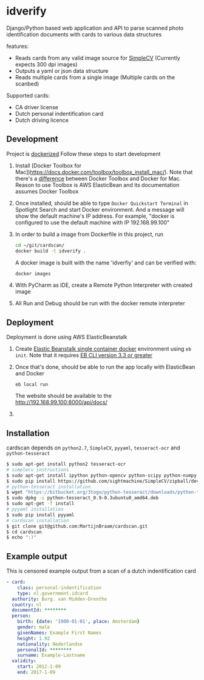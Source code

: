idverify
========

Django/Python based web application and API to parse scanned photo identification documents with cards to various data structures

features:
 - Reads cards from any valid image source for [SimpleCV][simplecv] (Currently expects 300 dpi images)
 - Outputs a yaml or json data structure
 - Reads multiple cards from a single image (Multiple cards on the scanbed)
 
Supported cards:
 - CA driver license
 - Dutch personal indentification card
 - Dutch driving licence
 
## Development
Project is [dockerized](https://github.com/ayee/idverify/blob/master/Dockerfile)
Follow these steps to start development 

1. Install [Docker Toolbox for Mac])https://docs.docker.com/toolbox/toolbox_install_mac/). Note that there's a [difference](https://docs.docker.com/docker-for-mac/docker-toolbox/#setting-up-to-run-docker-for-mac) between Docker Toolbox and Docker for Mac.  Reason to use Toolbox is AWS ElasticBean and its documentation assumes Docker Toolbox

2. Once installed, should be able to type `Docker Quickstart Terminal` in Spotlight Search and start Docker environment.  And a message will show the default machine's IP address.  For example, "docker is configured to use the default machine with IP 192.168.99.100"

3. In order to build a image from Dockerfile in this project, run
    ```bash
    cd ~/git/cardscan/
    docker build -t idverify .
    ```
    A docker image is built with the name 'idverfiy' and can be verified with:
    ```bash
    docker images
    ```
4. With PyCharm as IDE, create a Remote Python Interpreter with created image
5. All Run and Debug should be run with the docker remote interpreter

## Deployment

Deployment is done using AWS ElasticBeanstalk 
1. Create [Elastic Beanstalk single container docker](http://docs.aws.amazon.com/elasticbeanstalk/latest/dg/create_deploy_docker.html) environment using `eb init`.  Note that it requires [EB CLI version 3.3 or greater](http://docs.aws.amazon.com/elasticbeanstalk/latest/dg/eb-cli3-install.html)
2. Once that's done, should be able to run the app locally with ElasticBean and Docker
    ```
    eb local run
    ```
    The website should be available to the http://192.168.99.100:8000/api/docs/
    
3. 

## Installation

cardscan depends on `python2.7`, `SimpleCV`, `pyyaml`, `tesseract-ocr` and `python-tesseract`

```bash
$ sudo apt-get install python2 tesseract-ocr
# simplecv instructions
$ sudo apt-get install ipython python-opencv python-scipy python-numpy python-pygame python-setuptools python-pip
$ sudo pip install https://github.com/sightmachine/SimpleCV/zipball/develop
# python-tesseract installation
$ wget "https://bitbucket.org/3togo/python-tesseract/downloads/python-tesseract_0.9-0.3ubuntu0_amd64.deb"
$ sudo dpkg -i python-tesseract_0.9-0.3ubuntu0_amd64.deb
$ sudo apt-get -f install
# pyyaml installation
$ sudo pip install pyyaml
# cardscan installation
$ git clone git@github.com:MartijnBraam/cardscan.git
$ cd cardscan
$ echo ":)"
```

## Example output

This is censored example output from a scan of a dutch indentification card
```yaml
- card:
    class: personal-indentification
    type: nl.government.idcard
  authority: Burg. van Midden-Drenthe
  country: nl
  documentId: ********
  person:
    birth: {date: '1900-01-01', place: Amsterdam}
    gender: male
    givenNames: Example First Names
    height: 1.92
    nationality: Nederlandse
    personalId: ********
    surname: Example-Lastname
  validity: 
    start: 2012-1-09
    end: 2017-1-09
```

 
  [simplecv]: http://simplecv.org/

